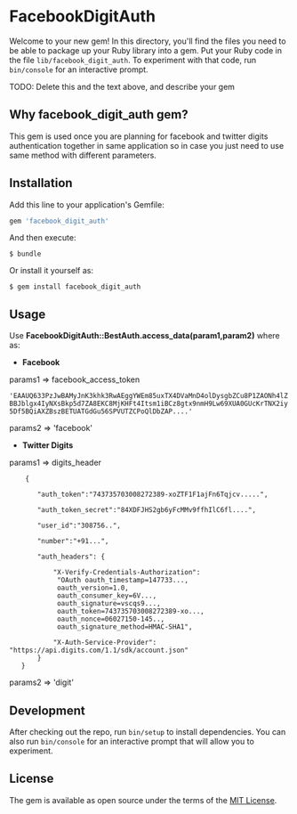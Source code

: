 # FacebookDigitAuth

Welcome to your new gem! In this directory, you'll find the files you need to be able to package up your Ruby library into a gem. Put your Ruby code in the file `lib/facebook_digit_auth`. To experiment with that code, run `bin/console` for an interactive prompt.

TODO: Delete this and the text above, and describe your gem


## Why **facebook_digit_auth** gem?

This gem is used once you are planning for facebook and twitter digits authentication together in same application so in case you just need to use same method with different parameters.

## Installation

Add this line to your application's Gemfile:

```ruby
gem 'facebook_digit_auth'
```

And then execute:

    $ bundle

Or install it yourself as:

    $ gem install facebook_digit_auth

## Usage

Use **FacebookDigitAuth::BestAuth.access_data(param1,param2)** where as: 

* **Facebook**

params1 => facebook_access_token

`'EAAUQ633PzJwBAMyJnK3khk3RwAEggYWEm85uxTX4DVaMnD4olDysgbZCu8P1ZAONh4lZBBJblgx4IyNXsBkp5d7ZA8EKC8MjKHFt4Itsm1iBCz8gtx9nmH9Lw69XUA0GUcKrTNX2iy5Df5BQiAXZBszBETUATGdGu56SPVUTZCPoQlDbZAP....'`

params2 => 'facebook'

* **Twitter Digits**

params1 => digits_header



        {

           "auth_token":"743735703008272389-xoZTF1F1ajFn6Tqjcv.....",

           "auth_token_secret":"84XDFJHS2gb6yFcMMv9ffhIlC6fl....",

           "user_id":"308756..",

           "number":"+91...",

           "auth_headers": {

               "X-Verify-Credentials-Authorization": 
                "OAuth oauth_timestamp=147733...,
                oauth_version=1.0,
                oauth_consumer_key=6V...,
                oauth_signature=vscqs9...,
                oauth_token=743735703008272389-xo...,
                oauth_nonce=06027150-145..,
                oauth_signature_method=HMAC-SHA1",

               "X-Auth-Service-Provider": "https://api.digits.com/1.1/sdk/account.json"
           }
       }
   
params2 => 'digit'


## Development

After checking out the repo, run `bin/setup` to install dependencies. You can also run `bin/console` for an interactive prompt that will allow you to experiment.



## License

The gem is available as open source under the terms of the [MIT License](http://opensource.org/licenses/MIT).




